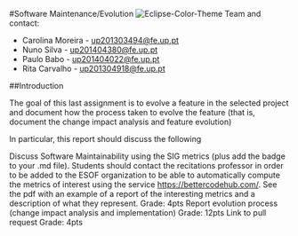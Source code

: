 #Software Maintenance/Evolution
![Eclipse-Color-Theme](http://p2.pdt-extensions.org/images/colorthemes/screenshot.png)
Team and contact:
* Carolina Moreira - up201303494@fe.up.pt
* Nuno Silva - up201404380@fe.up.pt
* Paulo Babo - up201404022@fe.up.pt
* Rita Carvalho - up201304918@fe.up.pt

##Introduction


The goal of this last assignment is to evolve a feature in the selected project and document how the process taken to evolve the feature (that is, document the change impact analysis and feature evolution)

In particular, this report should discuss the following

Discuss Software Maintainability using the SIG metrics (plus add the badge to your .md file). Students should contact the recitations professor in order to be added to the ESOF organization to be able to automatically compute the metrics of interest using the service https://bettercodehub.com/. See the pdf with an example of a report of the interesting metrics and a description of what they represent. 
Grade: 4pts
Report evolution process (change impact analysis and implementation)
Grade: 12pts
Link to pull request
Grade: 4pts
